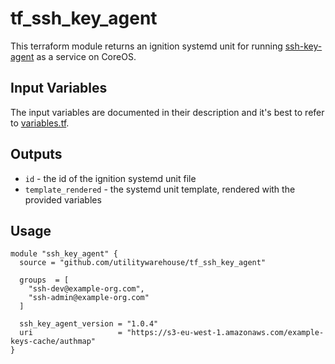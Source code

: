 # tf_ssh_key_agent
This terraform module returns an ignition systemd unit for running [ssh-key-agent](https://github.com/utilitywarehouse/ssh-key-agent)
as a service on CoreOS.

## Input Variables
The input variables are documented in their description and it's best to refer to [variables.tf](variables.tf).

## Outputs
- `id` - the id of the ignition systemd unit file
- `template_rendered` - the systemd unit template, rendered with the provided variables

## Usage
```hcl
module "ssh_key_agent" {
  source = "github.com/utilitywarehouse/tf_ssh_key_agent"

  groups  = [
    "ssh-dev@example-org.com",
    "ssh-admin@example-org.com"
  ]

  ssh_key_agent_version = "1.0.4"
  uri                   = "https://s3-eu-west-1.amazonaws.com/example-keys-cache/authmap"
}
```
